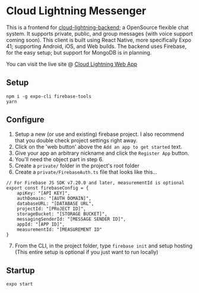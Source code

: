 <!-- Comment -->
# Cloud Lightning Messenger

This is a frontend for [cloud-lightning-backend](https://github.com/nightness/cloud-lightning-backend); a OpenSource flexible chat system. It supports private, public, and group messages (with voice support coming soon). This client is built using React Native, more specifically Expo 41; supporting Android, iOS, and Web builds. The backend uses Firebase, for the easy setup; but support for MongoDB is in planning.

You can visit the live site @ [Cloud Lightning Web App](https://cloud-lightning.web.app/)


## Setup

```
npm i -g expo-cli firebase-tools
yarn
```

## Configure
1. Setup a new (or use and existing) firebase project. I also recommend that you double check project settings right away.
2. Click on the 'web button' above the `Add an app to get started` text.
3. Give your app an arbitrary nickname and click the `Register App` button.
4. You'll need the object part in step 6.
5. Create a `private/` folder in the project's root folder
6. Create a `private/FirebaseAuth.ts` file that looks like this...
```tsx
// For Firebase JS SDK v7.20.0 and later, measurementId is optional
export const firebaseConfig = {
    apiKey: "[API KEY]",
    authDomain: "[AUTH DOMAIN]",
    databaseURL: "[DATABASE URL",
    projectId: "[PRoJECT ID]",
    storageBucket: "[STORAGE BUCKET]",
    messagingSenderId: "[MESSAGE SENDER ID]",
    appId: "[APP ID]",
    measurementId: "[MEASUREMENT ID"
}
```
7. From the CLI, in the project folder, type `firebase init` and setup hosting (This entire setup is optional if you just want to run locally)
## Startup

```
expo start
```
